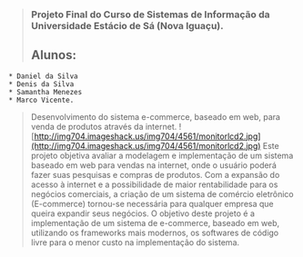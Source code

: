 > ### Projeto Final do Curso de Sistemas de Informação da Universidade Estácio de Sá (Nova Iguaçu). ###
> ## Alunos: ##
    * Daniel da Silva
    * Denis da Silva
    * Samantha Menezes
    * Marco Vicente.

> Desenvolvimento do sistema e-commerce, baseado em web, para venda de produtos através da internet.
![http://img704.imageshack.us/img704/4561/monitorlcd2.jpg](http://img704.imageshack.us/img704/4561/monitorlcd2.jpg)
> Este projeto objetiva avaliar a modelagem e implementação de um sistema baseado em web para vendas na internet, onde o usuário poderá fazer suas pesquisas e compras de produtos. Com a expansão do acesso à internet e a possibilidade de maior rentabilidade para os negócios comerciais, a criação de um sistema de comércio eletrônico (E-commerce) tornou-se necessária para qualquer empresa que queira expandir seus negócios. O objetivo deste projeto é a implementação de um sistema de e-commerce, baseado em web, utilizando os frameworks mais modernos, os softwares de código livre para o menor custo na implementação do sistema.